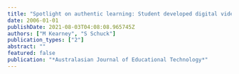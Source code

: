 ```yaml
---
title: "Spotlight on authentic learning: Student developed digital video projects"
date: 2006-01-01
publishDate: 2021-08-03T04:08:08.965745Z
authors: ["M Kearney", "S Schuck"]
publication_types: ["2"]
abstract: ""
featured: false
publication: "*Australasian Journal of Educational Technology*"
---
```



